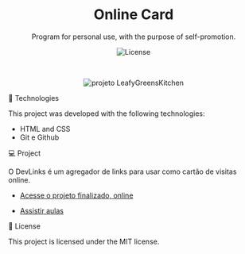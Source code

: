 <h1 align="center"> Online Card </h1>

<p align="center">
Program for personal use, with the purpose of self-promotion. <br/>
</p>

<p align="center">
  <img alt="License" src="https://img.shields.io/static/v1?label=license&message=MIT&color=49AA26&labelColor=000000">
</p>

<br>
<p align="center">
  <img alt="projeto LeafyGreensKitchen" src="https://github.com/hugo4s/LeafyGreensKitchen_online_card/blob/main_/Assets/Captura%20de%20ecr%C3%A3%202023-08-25%20190227.png">
</p>
🚀 Technologies

This project was developed with the following technologies:
- HTML and CSS
- Git e Github

💻 Project

O DevLinks é um agregador de links para usar como cartão de visitas online.

- [Acesse o projeto finalizado, online](https://maykbrito.github.io/devlinks)

- [Assistir aulas](https://lp.rocketseat.com.br/devlinks/inscricao?utm_source=github&utm_medium=descricao&utm_campaign=capture-devlinks&utm_term=organic&utm_content=descricao-github-mayk-brito)


:memo: License

This project is licensed under the MIT license.

